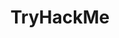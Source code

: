 ---
title: TryHackMe
description: CTF
image:

# Badge style
style:
    background: "#1C2538"
    color: "#ffffff"
---